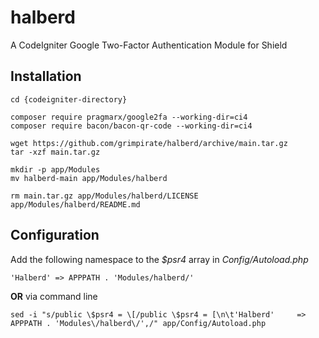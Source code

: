 # halberd
A CodeIgniter Google Two-Factor Authentication Module for Shield
## Installation
```
cd {codeigniter-directory}

composer require pragmarx/google2fa --working-dir=ci4
composer require bacon/bacon-qr-code --working-dir=ci4

wget https://github.com/grimpirate/halberd/archive/main.tar.gz
tar -xzf main.tar.gz

mkdir -p app/Modules
mv halberd-main app/Modules/halberd

rm main.tar.gz app/Modules/halberd/LICENSE app/Modules/halberd/README.md
```
## Configuration
Add the following namespace to the *$psr4* array in *Config/Autoload.php*
```
'Halberd' => APPPATH . 'Modules/halberd/'
```
**OR** via command line
```
sed -i "s/public \$psr4 = \[/public \$psr4 = [\n\t'Halberd'     => APPPATH . 'Modules\/halberd\/',/" app/Config/Autoload.php
```
